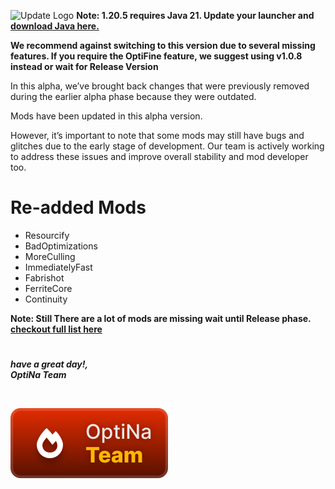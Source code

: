 ![Update Logo](https://github.com/NotAGanesh/OptiNa-Reborn/blob/main/update_banners/hotfix_changelog_banner.png?raw=true)
**Note: 1.20.5 requires Java 21. Update your launcher and [download Java here.](https://www.oracle.com/in/java/technologies/downloads/)**

**We recommend against switching to this version due to several missing features. If you require the OptiFine feature, we suggest using v1.0.8 instead or wait for Release Version**

In this alpha, we’ve brought back changes that were previously removed during the earlier alpha phase because they were outdated.

Mods have been updated in this alpha version.

However, it’s important to note that some mods may still have bugs and glitches due to the early stage of development. Our team is actively working to address these issues and improve overall stability and mod developer too.

# Re-added Mods
- Resourcify
- BadOptimizations
- MoreCulling
- ImmediatelyFast
- Fabrishot
- FerriteCore
- Continuity
 
**Note: Still There are a lot of mods are missing wait until Release phase. [checkout full list here](https://github.com/NotAGanesh/OptiNa-Reborn/blob/modpack-list/outdated-mods.md)**
#

***have a great day!,*** <br>
***OptiNa Team***

<br>

![OptiNa Team](https://raw.githubusercontent.com/NotAGanesh/OptiNa-Team/c834c07242f36d99bc07b4e6b1219cd71d7470e0/badges/cozy.svg)
